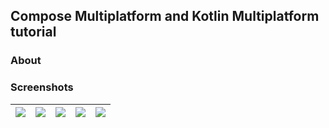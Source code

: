 ## Compose Multiplatform and Kotlin Multiplatform tutorial

### About

### Screenshots

| <img src="./docs/games.png"> | <img src="details1.png">  | <img src="details2.png"> | <img src="sortby.png"> | <img src="categories"> |
|--------------------| ------------- | ------------- | ------------- | ------------- |
